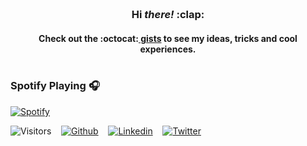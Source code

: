 <div align="center">
        <br>
        <br>
        <br>
        <br>
        <!-- <img src="https://raw.githubusercontent.com/gokhanmelma/gokhanmelma/main/tada.svg?sanitize=true" width="60" height="60"> -->
        <h3>Hi <i>there!</i> :clap: </h3>
        <h4>Check out the :octocat:<a href="https://gist.github.com/gokhanmelma" target="_blank"> gists</a> to see my ideas, tricks and cool experiences.
        <br>
        <br>
</div>

<div>

### Spotify Playing 🎧

[![Spotify](https://novatorem.ereshzealous.vercel.app/api/spotify)](https://open.spotify.com/user/ai6ctpr4qi6cbln0tyx9pk4as)
        
![Visitors](https://visitor-badge.glitch.me/badge?page_id=gokhanmelma.gokhanmelma) &nbsp;&nbsp;
[![Github](https://img.shields.io/github/followers/gokhanmelma.svg?label=GitHub&style=social)](https://github.com/gokhanmelma) &nbsp;&nbsp;
[![Linkedin](https://img.shields.io/badge/LinkedIn--_.svg?style=social&logo=linkedin)](https://www.linkedin.com/in/gokhanmelma) &nbsp;&nbsp;
[![Twitter](https://img.shields.io/twitter/follow/gokhanmelma?label=Twitter&style=social)](https://twitter.com/intent/follow?screen_name=gokhanmelma) &nbsp;&nbsp;
</div>

<!-- --- -->

<br />
<!-- <img align="left" src="https://github-readme-stats.vercel.app/api/top-langs/?username=gokhanmelma&theme=white" />  -->

<!-- <img align="left" alt="gokhanmelma's Github Stats" src="https://github-readme-stats.vercel.app/api?username=gokhanmelma&show_icons=true&hide_border=true" /> -->
